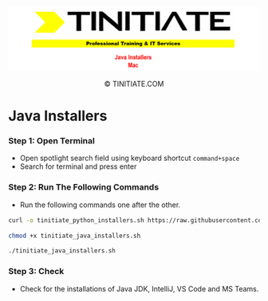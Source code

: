 ![Tinitiate Mac Java Installers Image](tinitiate_mac_java.png)
<p align="center">&copy; TINITIATE.COM</p>

# Java Installers
### Step 1: Open Terminal
* Open spotlight search field using keyboard shortcut `command+space`
* Search for terminal and press enter
### Step 2: Run The Following Commands
* Run the following commands one after the other.
```sh
curl -o tinitiate_python_installers.sh https://raw.githubusercontent.com/tinitiateprime/tinitiate-onboarding/main/software-installers/mac/java-installers/java_installers.sh
```
```sh
chmod +x tinitiate_java_installers.sh
```
```sh
./tinitiate_java_installers.sh
```
### Step 3: Check
* Check for the installations of Java JDK, IntelliJ, VS Code and MS Teams.